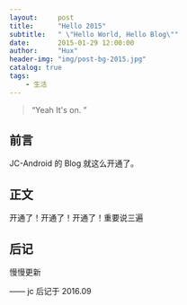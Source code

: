 ```yaml
---
layout:     post
title:      "Hello 2015"
subtitle:   " \"Hello World, Hello Blog\""
date:       2015-01-29 12:00:00
author:     "Hux"
header-img: "img/post-bg-2015.jpg"
catalog: true
tags:
    - 生活
---
```


> “Yeah It's on. ”


## 前言

JC-Android 的 Blog 就这么开通了。


## 正文

开通了！开通了！开通了！重要说三遍


## 后记

慢慢更新

—— jc 后记于 2016.09



